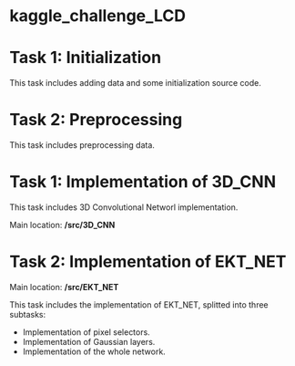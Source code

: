 # kaggle_challenge_LCD

# Task 1: Initialization
This task includes adding data and some initialization source code.

# Task 2: Preprocessing
This task includes preprocessing data.

# Task 1: Implementation of 3D_CNN
This task includes 3D Convolutional Networl implementation.

Main location: **/src/3D_CNN**

# Task 2: Implementation of EKT_NET
Main location: **/src/EKT_NET**

This task includes the implementation of EKT_NET, splitted into three subtasks:
* Implementation of pixel selectors.
* Implementation of Gaussian layers.
* Implementation of the whole network.
